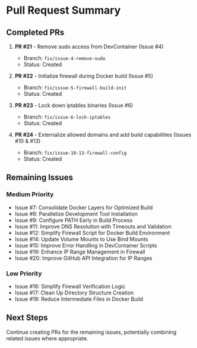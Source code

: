 # Pull Request Summary

## Completed PRs

1. **PR #21** - Remove sudo access from DevContainer (Issue #4)
   - Branch: `fix/issue-4-remove-sudo`
   - Status: Created

2. **PR #22** - Initialize firewall during Docker build (Issue #5)
   - Branch: `fix/issue-5-firewall-build-init`
   - Status: Created

3. **PR #23** - Lock down iptables binaries (Issue #6)
   - Branch: `fix/issue-6-lock-iptables`
   - Status: Created

4. **PR #24** - Externalize allowed domains and add build capabilities (Issues #10 & #13)
   - Branch: `fix/issue-10-13-firewall-config`
   - Status: Created

## Remaining Issues

### Medium Priority
- Issue #7: Consolidate Docker Layers for Optimized Build
- Issue #8: Parallelize Development Tool Installation
- Issue #9: Configure PATH Early in Build Process
- Issue #11: Improve DNS Resolution with Timeouts and Validation
- Issue #12: Simplify Firewall Script for Docker Build Environment
- Issue #14: Update Volume Mounts to Use Bind Mounts
- Issue #15: Improve Error Handling in DevContainer Scripts
- Issue #19: Enhance IP Range Management in Firewall
- Issue #20: Improve GitHub API Integration for IP Ranges

### Low Priority
- Issue #16: Simplify Firewall Verification Logic
- Issue #17: Clean Up Directory Structure Creation
- Issue #18: Reduce Intermediate Files in Docker Build

## Next Steps
Continue creating PRs for the remaining issues, potentially combining related issues where appropriate.